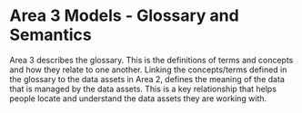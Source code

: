 <!-- SPDX-License-Identifier: Apache-2.0 -->

# Area 3 Models - Glossary and Semantics

Area 3 describes the glossary.
This is the definitions of terms and concepts and how
they relate to one another.
Linking the concepts/terms defined in the glossary
to the data assets in Area 2, defines the meaning of the
data that is managed by the data assets.
This is a key relationship that helps people locate and
understand the data assets they are working with.